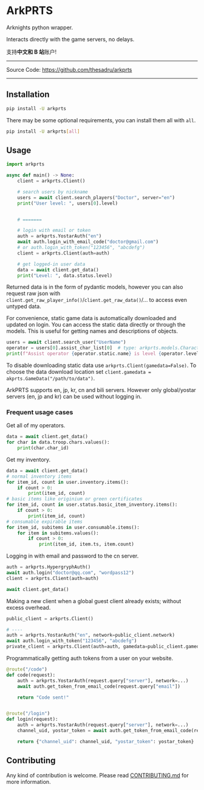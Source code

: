 # ArkPRTS

Arknights python wrapper.

Interacts directly with the game servers, no delays.

支持**中文和 B 站**账户!

<!-- Supports Chinese and BiliBili accounts -->

---

Source Code: <https://github.com/thesadru/arkprts>

---

## Installation

```sh
pip install -U arkprts
```

There may be some optional requirements, you can install them all with `all`.

```sh
pip install -U arkprts[all]
```

## Usage

```py
import arkprts

async def main() -> None:
    client = arkprts.Client()

    # search users by nickname
    users = await client.search_players("Doctor", server="en")
    print("User level: ", users[0].level)


    # =======

    # login with email or token
    auth = arkprts.YostarAuth("en")
    await auth.login_with_email_code("doctor@gmail.com")
    # or auth.login_with_token("123456", "abcdefg")
    client = arkprts.Client(auth=auth)

    # get logged-in user data
    data = await client.get_data()
    print("Level: ", data.status.level)
```

Returned data is in the form of pydantic models, however you can also request raw json with `client.get_raw_player_info()`/`client.get_raw_data()`/... to access even untyped data.

For convenience, static game data is automatically downloaded and updated on login. You can access the static data directly or through the models. This is useful for getting names and descriptions of objects.

```py
users = await client.search_user("UserName")
operator = users[0].assist_char_list[0]  # type: arkprts.models.Character
print(f"Assist operator {operator.static.name} is level {operator.level}")
```

To disable downloading static data use `arkprts.Client(gamedata=False)`. To choose the data download location set `client.gamedata = akprts.GameData("/path/to/data")`.

ArkPRTS supports en, jp, kr, cn and bili servers. However only global/yostar servers (en, jp and kr) can be used without logging in.

### Frequent usage cases

Get all of my operators.

```py
data = await client.get_data()
for char in data.troop.chars.values():
    print(char.char_id)
```

Get my inventory.

```py
data = await client.get_data()
# normal inventory items
for item_id, count in user.inventory.items():
    if count > 0:
        print(item_id, count)
# basic items like originium or green certificates
for item_id, count in user.status.basic_item_inventory.items():
    if count > 0:
        print(item_id, count)
# consumable expirable items
for item_id, subitems in user.consumable.items():
    for item in subitems.values():
        if count > 0:
            print(item_id, item.ts, item.count)
```

Logging in with email and password to the cn server.

```py
auth = arkprts.HypergryphAuth()
await auth.login("doctor@qq.com", "wordpass12")
client = arkprts.Client(auth=auth)

await client.get_data()
```

Making a new client when a global guest client already exists; without excess overhead.

```py
public_client = arkprts.Client()

# ----
auth = arkprts.YostarAuth("en", network=public_client.network)
await auth.login_with_token("123456", "abcdefg")
private_client = arkprts.Client(auth=auth, gamedata=public_client.gamedata)
```

Programmatically getting auth tokens from a user on your website.

```py
@route("/code")
def code(request):
    auth = arkprts.YostarAuth(request.query["server"], network=...)
    await auth.get_token_from_email_code(request.query["email"])

    return "Code sent!"


@route("/login")
def login(request):
    auth = arkprts.YostarAuth(request.query["server"], network=...)
    channel_uid, yostar_token = await auth.get_token_from_email_code(request.query["email"], request.query["code"])

    return {"channel_uid": channel_uid, "yostar_token": yostar_token}
```

## Contributing

Any kind of contribution is welcome.
Please read [CONTRIBUTING.md](./CONTRIBUTING.md) for more information.
